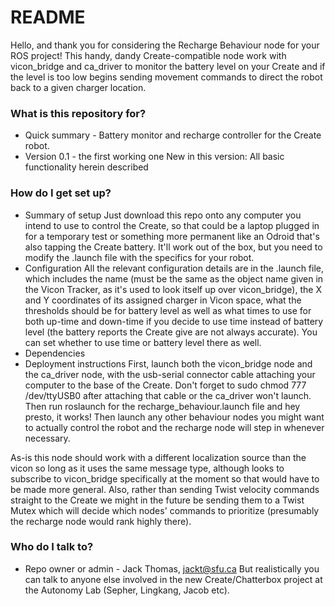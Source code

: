 # README #

Hello, and thank you for considering the Recharge Behaviour node for your ROS project! This handy, dandy Create-compatible node work with vicon_bridge and ca_driver to monitor the battery level on your Create and if the level is too low begins sending movement commands to direct the robot back to a given charger location. 

### What is this repository for? ###

* Quick summary - Battery monitor and recharge controller for the Create robot.
* Version 0.1 - the first working one
New in this version: All basic functionality herein described

### How do I get set up? ###

* Summary of setup
Just download this repo onto any computer you intend to use to control the Create, so that could be a laptop plugged in for a temporary test or something more permanent like an Odroid that's also tapping the Create battery. It'll work out of the box, but you need to modify the .launch file with the specifics for your robot.
* Configuration
All the relevant configuration details are in the .launch file, which includes the name (must be the same as the object name given in the Vicon Tracker, as it's used to look itself up over vicon_bridge), the X and Y coordinates of its assigned charger in Vicon space, what the thresholds should be for battery level as well as what times to use for both up-time and down-time if you decide to use time instead of battery level (the battery reports the Create give are not always accurate). You can set whether to use time or battery level there as well.
* Dependencies
* Deployment instructions
First, launch both the vicon_bridge node and the ca_driver node, with the usb-serial connector cable attaching your computer to the base of the Create. Don't forget to sudo chmod 777 /dev/ttyUSB0 after attaching that cable or the ca_driver won't launch. Then run roslaunch for the recharge_behaviour.launch file and hey presto, it works! Then launch any other behaviour nodes you might want to actually control the robot and the recharge node will step in whenever necessary.

As-is this node should work with a different localization source than the vicon so long as it uses the same message type, although looks to subscribe to vicon_bridge specifically at the moment so that would have to be made more general. Also, rather than sending Twist velocity commands straight to the Create we might in the future be sending them to a Twist Mutex which will decide which nodes' commands to prioritize (presumably the recharge node would rank highly there).

### Who do I talk to? ###

* Repo owner or admin - Jack Thomas, jackt@sfu.ca
But realistically you can talk to anyone else involved in the new Create/Chatterbox project at the Autonomy Lab (Sepher, Lingkang, Jacob etc).